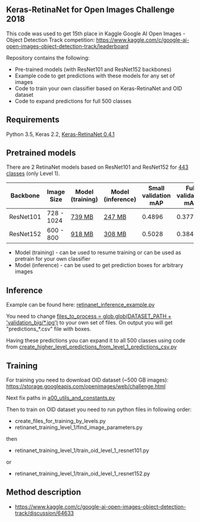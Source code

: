 ## Keras-RetinaNet for Open Images Challenge 2018

This code was used to get 15th place in Kaggle Google AI Open Images - Object Detection Track competition: 
https://www.kaggle.com/c/google-ai-open-images-object-detection-track/leaderboard 

Repository contains the following:
* Pre-trained models (with ResNet101 and ResNet152 backbones)
* Example code to get predictions with these models for any set of images
* Code to train your own classifier based on Keras-RetinaNet and OID dataset 
* Code to expand predictions for full 500 classes

## Requirements

Python 3.5, Keras 2.2, [Keras-RetinaNet 0.4.1](https://github.com/fizyr/keras-retinanet)

## Pretrained models

There are 2 RetinaNet models based on ResNet101 and ResNet152 for [443 classes](https://github.com/ZFTurbo/Keras-RetinaNet-for-Open-Images-Challenge-2018/blob/master/a00_utils_and_constants.py#L36) (only Level 1). 

| Backbone | Image Size | Model (training) | Model (inference) | Small validation mAP | Full validation mAP |
| --- | --- | --- | --- | --- |  --- |
| ResNet101 | 728 - 1024 | [739 MB](https://github.com/ZFTurbo/Keras-RetinaNet-for-Open-Images-Challenge-2018/releases/download/v1.0/retinanet_resnet101_level_1.h5) | [247 MB](https://github.com/ZFTurbo/Keras-RetinaNet-for-Open-Images-Challenge-2018/releases/download/v1.0/retinanet_resnet101_level_1_converted.h5) | 0.4896 | 0.377631 |
| ResNet152 | 600 - 800 | [918 MB](https://github.com/ZFTurbo/Keras-RetinaNet-for-Open-Images-Challenge-2018/releases/download/v1.0/retinanet_resnet152_level_1.h5) | [308 MB](https://github.com/ZFTurbo/Keras-RetinaNet-for-Open-Images-Challenge-2018/releases/download/v1.0/retinanet_resnet152_level_1_converted.h5) | 0.5028 | 0.384009 |

* Model (training) - can be used to resume training or can be used as pretrain for your own classifier
* Model (inference) - can be used to get prediction boxes for arbitrary images

## Inference 

Example can be found here: [retinanet_inference_example.py](https://github.com/ZFTurbo/Keras-RetinaNet-for-Open-Images-Challenge-2018/blob/master/retinanet_inference_example.py)

You need to change [files_to_process = glob.glob(DATASET_PATH + 'validation_big/\*.jpg')](https://github.com/ZFTurbo/Keras-RetinaNet-for-Open-Images-Challenge-2018/blob/master/retinanet_inference_example.py#L181) to your own set of files.
On output you will get "predictions_\*.csv" file with boxes.

Having these predictions you can expand it to all 500 classes using code from [create_higher_level_predictions_from_level_1_predictions_csv.py](https://github.com/ZFTurbo/Keras-RetinaNet-for-Open-Images-Challenge-2018/blob/master/create_higher_level_predictions_from_level_1_predictions_csv.py)

## Training

For training you need to download OID dataset (~500 GB images): https://storage.googleapis.com/openimages/web/challenge.html

Next fix paths in [a00_utils_and_constants.py](https://github.com/ZFTurbo/Keras-RetinaNet-for-Open-Images-Challenge-2018/blob/master/a00_utils_and_constants.py)

Then to train on OID dataset you need to run python files in following order:

* create_files_for_training_by_levels.py
* retinanet_training_level_1/find_image_parameters.py

then
* retinanet_training_level_1/train_oid_level_1_resnet101.py

or 
* retinanet_training_level_1/train_oid_level_1_resnet152.py


## Method description

* https://www.kaggle.com/c/google-ai-open-images-object-detection-track/discussion/64633
 